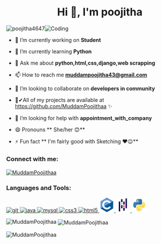 <h1 align="center">Hi 👋, I'm poojitha</h1>
<img align="right" alt="Coding" width="400" src="https://miro.medium.com/max/828/0*7Q3yvSIv_t0ioJ-Z.gif">

<p align="left"> <img src="https://komarev.com/ghpvc/?username=poojitha4647&label=Profile%20views&color=0e75b6&style=flat" alt="poojitha4647" /> </p>

- 🔭 I’m currently working on **Student**

- 🌱 I’m currently learning **Python**

- 💬 Ask me about **python,html,css,django,web scrapping**

- 📫 How to reach me **muddampoojitha43@gmail.com**

- 👯 I’m looking to collaborate on **developers in community**

- 👧✔All of my projects are available at https://github.com/MuddamPoojithaa ✨

- 🤔 I’m looking for help with **appointment_with_company**

- 😄 Pronouns ** She/her 😊**

- ⚡ Fun fact   ** I'm fairly good with Sketching ❤😉**

<h3 align="left">Connect with me:</h3>
<p align="left">
<a href="https://www.linkedin.com/in/muddam-poojitha-05a3a6268/" target="blank"><img align="center" src="https://raw.githubusercontent.com/rahuldkjain/github-profile-readme-generator/master/src/images/icons/Social/linked-in-alt.svg" alt="MuddamPoojithaa" height="30" width="40" /></a>
</p>


<h3 align="left">Languages and Tools:</h3>
<p align="left"> <a href="https://git-scm.com/" target="_blank" rel="noreferrer"> <img src="https://www.vectorlogo.zone/logos/git-scm/git-scm-icon.svg" alt="git" width="40" height="40"/> </a>  <a href="https://www.java.com" target="_blank" rel="noreferrer"> <img src="https://www.vectorlogo.zone/logos/java/java-icon.svg" alt="java" width="40" height="40"/> </a> <a href="https://www.mongodb.com/" target="_blank" rel="noreferrer"> <a href="https://www.mysql.com/" target="_blank" rel="noreferrer"> <img src="https://www.vectorlogo.zone/logos/mysql/mysql-ar21.svg" alt="mysql" width="40" height="40"/> </a> <a href="https://www.w3schools.com/css/" target="_blank" rel="noreferrer"> <img src="https://www.vectorlogo.zone/logos/w3_css/w3_css-official.svg" alt="css3" width="40" height="40"/> </a> <a href="https://www.w3.org/html/" target="_blank" rel="noreferrer"> <img src="https://www.vectorlogo.zone/logos/w3_html5/w3_html5-icon.svg" alt="html5" width="40" height="40"/> </a> <a href="https://www.cprogramming.com/" target="_blank" rel="noreferrer"> <img src="https://raw.githubusercontent.com/devicons/devicon/master/icons/c/c-original.svg" alt="c" width="40" height="40"/> </a>  <a href="https://pandas.pydata.org/" target="_blank" rel="noreferrer"> <img src="https://raw.githubusercontent.com/devicons/devicon/2ae2a900d2f041da66e950e4d48052658d850630/icons/pandas/pandas-original.svg" alt="pandas" width="40" height="40"/> </a> <a href="https://www.python.org" target="_blank" rel="noreferrer"> <img src="https://raw.githubusercontent.com/devicons/devicon/master/icons/python/python-original.svg" alt="python" width="40" height="40"/> </a> </p></p>


<p><img align="left" src="https://github-readme-stats.vercel.app/api/top-langs?username=MuddamPoojithaa&show_icons=true&locale=en&layout=compact" alt="MuddamPoojithaa" /></p>

<p>&nbsp;<img align="center" src="https://github-readme-stats.vercel.app/api?username=MuddamPoojithaa&show_icons=true&locale=en" alt="MuddamPoojithaa" /></p>

<p><img align="center" src="https://github-readme-streak-stats.herokuapp.com/?user=MuddamPoojithaa&" alt="MuddamPoojithaa" /></p>
